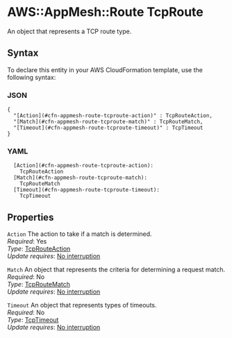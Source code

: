 # AWS::AppMesh::Route TcpRoute<a name="aws-properties-appmesh-route-tcproute"></a>

An object that represents a TCP route type\.

## Syntax<a name="aws-properties-appmesh-route-tcproute-syntax"></a>

To declare this entity in your AWS CloudFormation template, use the following syntax:

### JSON<a name="aws-properties-appmesh-route-tcproute-syntax.json"></a>

```
{
  "[Action](#cfn-appmesh-route-tcproute-action)" : TcpRouteAction,
  "[Match](#cfn-appmesh-route-tcproute-match)" : TcpRouteMatch,
  "[Timeout](#cfn-appmesh-route-tcproute-timeout)" : TcpTimeout
}
```

### YAML<a name="aws-properties-appmesh-route-tcproute-syntax.yaml"></a>

```
  [Action](#cfn-appmesh-route-tcproute-action):
    TcpRouteAction
  [Match](#cfn-appmesh-route-tcproute-match):
    TcpRouteMatch
  [Timeout](#cfn-appmesh-route-tcproute-timeout):
    TcpTimeout
```

## Properties<a name="aws-properties-appmesh-route-tcproute-properties"></a>

`Action` <a name="cfn-appmesh-route-tcproute-action"></a>
The action to take if a match is determined\.  
_Required_: Yes  
_Type_: [TcpRouteAction](aws-properties-appmesh-route-tcprouteaction.md)  
_Update requires_: [No interruption](https://docs.aws.amazon.com/AWSCloudFormation/latest/UserGuide/using-cfn-updating-stacks-update-behaviors.html#update-no-interrupt)

`Match` <a name="cfn-appmesh-route-tcproute-match"></a>
An object that represents the criteria for determining a request match\.  
_Required_: No  
_Type_: [TcpRouteMatch](aws-properties-appmesh-route-tcproutematch.md)  
_Update requires_: [No interruption](https://docs.aws.amazon.com/AWSCloudFormation/latest/UserGuide/using-cfn-updating-stacks-update-behaviors.html#update-no-interrupt)

`Timeout` <a name="cfn-appmesh-route-tcproute-timeout"></a>
An object that represents types of timeouts\.  
_Required_: No  
_Type_: [TcpTimeout](aws-properties-appmesh-route-tcptimeout.md)  
_Update requires_: [No interruption](https://docs.aws.amazon.com/AWSCloudFormation/latest/UserGuide/using-cfn-updating-stacks-update-behaviors.html#update-no-interrupt)
